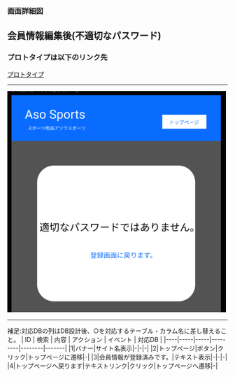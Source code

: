 ### 画面詳細図
## 会員情報編集後(不適切なパスワード)
### プロトタイプは以下のリンク先
[プロトタイプ](https://www.figma.com/file/36DPETfL3dwzP5NjNW1WZQ/Untitled)
*****
<img src="img/Member-Information-Registration-after2.png" width="500">

*****

補足:対応DBの列はDB設計後、○を対応するテーブル・カラム名に差し替えること。
| ID | 検索 | 内容 | アクション | イベント | 対応DB |
|----|-----|-----|---------|--------|-------|
|1|バナー|サイト名表示|-|-|-|
|2|トップページ|ボタン|クリック|トップページに遷移|-|
|3|会員情報が登録済みです。|テキスト表示|-|-|-|
|4|トップページへ戻ります|テキストリンク|クリック|トップページへ遷移|-|
